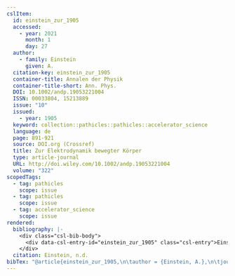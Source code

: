 ```yaml
---
cslItem:
  id: einstein_zur_1905
  accessed:
    - year: 2021
      month: 1
      day: 27
  author:
    - family: Einstein
      given: A.
  citation-key: einstein_zur_1905
  container-title: Annalen der Physik
  container-title-short: Ann. Phys.
  DOI: 10.1002/andp.19053221004
  ISSN: 00033804, 15213889
  issue: "10"
  issued:
    - year: 1905
  keyword: collection::pathicles::pathicles::accelerator_science
  language: de
  page: 891-921
  source: DOI.org (Crossref)
  title: Zur Elektrodynamik bewegter Körper
  type: article-journal
  URL: http://doi.wiley.com/10.1002/andp.19053221004
  volume: "322"
scopedTags:
  - tag: pathicles
    scope: issue
  - tag: pathicles
    scope: issue
  - tag: accelerator_science
    scope: issue
rendered:
  bibliography: |-
    <div class="csl-bib-body">
      <div data-csl-entry-id="einstein_zur_1905" class="csl-entry">Einstein, A. n.d.. Zur Elektrodynamik bewegter Körper. <i>Annalen der Physik</i>, <i>322</i>(10), 891–921. https://doi.org/10.1002/andp.19053221004</div>
    </div>
  citation: Einstein, n.d.
bibTex: "@article{einstein_zur_1905,\n\tauthor = {Einstein, A.},\n\tjournal = {Annalen der Physik},\n\tnumber = {10},\n\tpages = {891--921},\n\ttitle = {Zur {Elektrodynamik} bewegter {K}{\\\" o}rper},\n\thowpublished = {http://doi.wiley.com/10.1002/andp.19053221004},\n\tvolume = {322},\n}\n\n"
---
```

